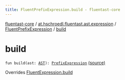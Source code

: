 ```yaml
---
title: FluentPrefixExpression.build - fluentast-core
---
```


[fluentast-core](../../index.html) / [at.hschroedl.fluentast.ast.expression](../index.html) / [FluentPrefixExpression](index.html) / [build](.)

# build

`fun build(ast: `[`AST`](https://help.eclipse.org/neon/topic/org.eclipse.jdt.doc.isv/reference/api/org/eclipse/jdt/core/dom/AST.html)`): `[`PrefixExpression`](https://help.eclipse.org/neon/topic/org.eclipse.jdt.doc.isv/reference/api/org/eclipse/jdt/core/dom/PrefixExpression.html) [(source)](https://github.com/hschroedl/FluentAST/tree/master/core/src/main/kotlin//at.hschroedl.fluentast/ast/expression/PrefixExpression.kt#L9)

Overrides [FluentExpression.build](../-fluent-expression/build.html)

